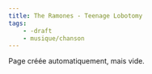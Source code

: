 ```yaml
---
title: The Ramones - Teenage Lobotomy
tags:
    - -draft
    - musique/chanson
---
```


Page créée automatiquement, mais vide.
